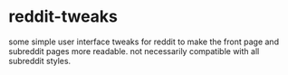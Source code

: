 # reddit-tweaks

some simple user interface tweaks for reddit to make the front page and subreddit pages more readable. not necessarily compatible with all subreddit styles.
